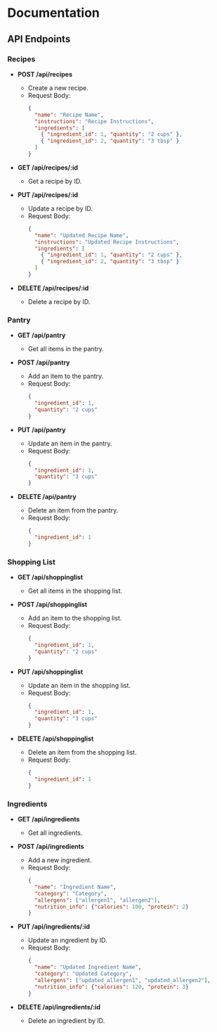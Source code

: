 # Documentation

## API Endpoints

### Recipes

- **POST /api/recipes**
  - Create a new recipe.
  - Request Body:
    ```json
    {
      "name": "Recipe Name",
      "instructions": "Recipe Instructions",
      "ingredients": [
        { "ingredient_id": 1, "quantity": "2 cups" },
        { "ingredient_id": 2, "quantity": "3 tbsp" }
      ]
    }
    ```

- **GET /api/recipes/:id**
  - Get a recipe by ID.

- **PUT /api/recipes/:id**
  - Update a recipe by ID.
  - Request Body:
    ```json
    {
      "name": "Updated Recipe Name",
      "instructions": "Updated Recipe Instructions",
      "ingredients": [
        { "ingredient_id": 1, "quantity": "2 cups" },
        { "ingredient_id": 2, "quantity": "3 tbsp" }
      ]
    }
    ```

- **DELETE /api/recipes/:id**
  - Delete a recipe by ID.

### Pantry

- **GET /api/pantry**
  - Get all items in the pantry.

- **POST /api/pantry**
  - Add an item to the pantry.
  - Request Body:
    ```json
    {
      "ingredient_id": 1,
      "quantity": "2 cups"
    }
    ```

- **PUT /api/pantry**
  - Update an item in the pantry.
  - Request Body:
    ```json
    {
      "ingredient_id": 1,
      "quantity": "3 cups"
    }
    ```

- **DELETE /api/pantry**
  - Delete an item from the pantry.
  - Request Body:
    ```json
    {
      "ingredient_id": 1
    }
    ```

### Shopping List

- **GET /api/shoppinglist**
  - Get all items in the shopping list.

- **POST /api/shoppinglist**
  - Add an item to the shopping list.
  - Request Body:
    ```json
    {
      "ingredient_id": 1,
      "quantity": "2 cups"
    }
    ```

- **PUT /api/shoppinglist**
  - Update an item in the shopping list.
  - Request Body:
    ```json
    {
      "ingredient_id": 1,
      "quantity": "3 cups"
    }
    ```

- **DELETE /api/shoppinglist**
  - Delete an item from the shopping list.
  - Request Body:
    ```json
    {
      "ingredient_id": 1
    }
    ```

### Ingredients

- **GET /api/ingredients**
  - Get all ingredients.

- **POST /api/ingredients**
  - Add a new ingredient.
  - Request Body:
    ```json
    {
      "name": "Ingredient Name",
      "category": "Category",
      "allergens": ["allergen1", "allergen2"],
      "nutrition_info": {"calories": 100, "protein": 2}
    }
    ```

- **PUT /api/ingredients/:id**
  - Update an ingredient by ID.
  - Request Body:
    ```json
    {
      "name": "Updated Ingredient Name",
      "category": "Updated Category",
      "allergens": ["updated_allergen1", "updated_allergen2"],
      "nutrition_info": {"calories": 120, "protein": 3}
    }
    ```

- **DELETE /api/ingredients/:id**
  - Delete an ingredient by ID.
